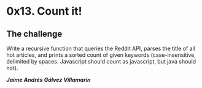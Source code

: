 # 0x13. Count it!

## The challenge
Write a recursive function that queries the Reddit API, parses the title of all hot articles, and prints a sorted count of given keywords (case-insensitive, delimited by spaces. Javascript should count as javascript, but java should not).

***Jaime Andrés Gálvez Villamarin***
